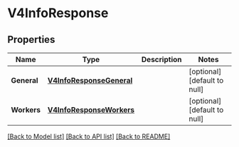 # V4InfoResponse

## Properties
Name | Type | Description | Notes
------------ | ------------- | ------------- | -------------
**General** | [**V4InfoResponseGeneral**](V4InfoResponse_general.md) |  | [optional] [default to null]
**Workers** | [**V4InfoResponseWorkers**](V4InfoResponse_workers.md) |  | [optional] [default to null]

[[Back to Model list]](../README.md#documentation-for-models) [[Back to API list]](../README.md#documentation-for-api-endpoints) [[Back to README]](../README.md)


